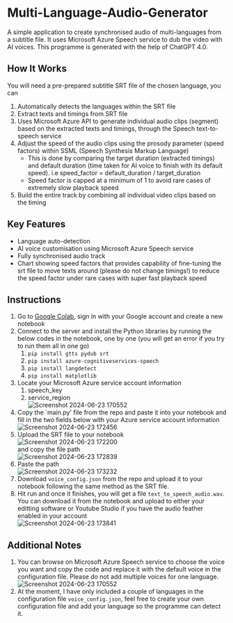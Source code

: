 # Multi-Language-Audio-Generator
A simple application to create synchronised audio of multi-languages from a subtitle file. It uses Microsoft Azure Speech service to dub the video with AI voices.
This programme is generated with the help of ChatGPT 4.0.

## How It Works
You will need a pre-prepared subtitle SRT file of the chosen language, you can 
  1. Automatically detects the languages within the SRT file
  2. Extract texts and timings from SRT file
  3. Uses Microsoft Azure API to generate individual audio clips (segment) based on the extracted texts and timings, through the Speech text-to-speech service
  4. Adjust the speed of the audio clips using the prosody parameter (speed factors) within SSML (Speech Synthesis Markup Language)
     * This is done by comparing the target duration (extracted timings) and default duration (time taken for AI voice to finish with its default speed). i.e speed_factor = default_duration / target_duration
     * Speed factor is capped at a minimum of 1 to avoid rare cases of extremely slow playback speed
  7. Build the entire track by combining all individual video clips based on the timing

## Key Features
  * Language auto-detection
  * AI voice customisation using Microsoft Azure Speech service
  * Fully synchronised audio track
  * Chart showing speed factors that provides capability of fine-tuning the srt file to move texts around (please do not change timings!) to reduce the speed factor under rare cases with super fast playback speed

## Instructions
1. Go to [Google Colab](https://colab.research.google.com/), sign in with your Google account and create a new notebook
2. Connect to the server and install the Python libraries by running the below codes in the notebook, one by one (you will get an error if you try to run them all in one go)
    1. `pip install gtts pydub srt`
    2. `pip install azure-cognitiveservices-speech`
    3. `pip install langdetect`
    4. `pip install matplotlib`
2. Locate your Microsoft Azure service account information
    1. speech_key
    2. service_region  
![Screenshot 2024-06-23 170552](https://github.com/Hyang0219/Multi-Language-Audio-Generator/assets/54818876/7ea83b89-8d57-424a-a382-ecf56aa0cd46)  
3. Copy the `main.py' file from the repo and paste it into your notebook and fill in the two fields below with your Azure service account information  
![Screenshot 2024-06-23 172456](https://github.com/Hyang0219/Multi-Language-Audio-Generator/assets/54818876/25ad2e90-53ba-4a01-858f-5e52d97ac73f)
4. Upload the SRT file to your notebook  
![Screenshot 2024-06-23 172200](https://github.com/Hyang0219/Multi-Language-Audio-Generator/assets/54818876/36ac03a7-0c3f-4bb9-ae25-0d6bac6dc9bd)  
    and copy the file path  
    ![Screenshot 2024-06-23 172839](https://github.com/Hyang0219/Multi-Language-Audio-Generator/assets/54818876/fcc188e1-eaf6-4f77-8a11-123adb8c531f)
5. Paste the path  
![Screenshot 2024-06-23 173232](https://github.com/Hyang0219/Multi-Language-Audio-Generator/assets/54818876/5357641c-60ec-4352-9e72-0b304625dc40)
6. Download `voice_config.json` from the repo and upload it to your notebook following the same method as the SRT file.
7. Hit run and once it finishes, you will get a file `text_to_speech_audio.wav`. You can download it from the notebook and upload to either your editting software or Youtube Studio if you have the audio feather enabled in your account  
![Screenshot 2024-06-23 173841](https://github.com/Hyang0219/Multi-Language-Audio-Generator/assets/54818876/6734eee2-ad74-4323-a396-51ec3686a50e)

## Additional Notes
1. You can browse on Microsoft Azure Speech service to choose the voice you want and copy the code and replace it with the default voice in the configuration file. Please do not add multiple voices for one language.  
![Screenshot 2024-06-23 170552](https://github.com/Hyang0219/Multi-Language-Audio-Generator/assets/54818876/7ea83b89-8d57-424a-a382-ecf56aa0cd46)  
2. At the moment, I have only included a couple of languages in the configuration file `voice_config.json`, feel free to create your own configuration file and add your language so the programme can detect it.


